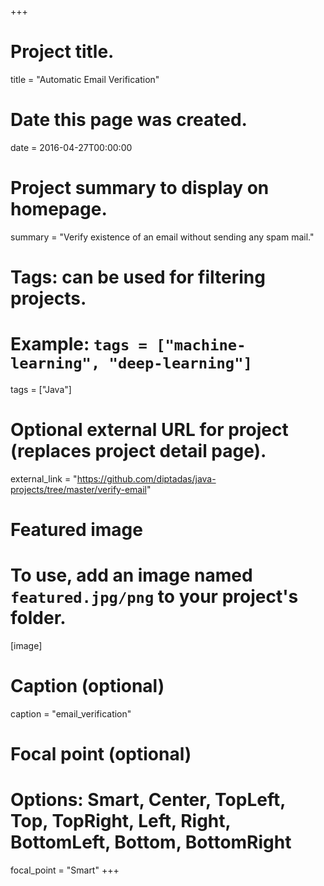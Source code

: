 +++
# Project title.
title = "Automatic Email Verification"

# Date this page was created.
date = 2016-04-27T00:00:00

# Project summary to display on homepage.
summary = "Verify existence of an email without sending any spam mail."

# Tags: can be used for filtering projects.
# Example: `tags = ["machine-learning", "deep-learning"]`
tags = ["Java"]

# Optional external URL for project (replaces project detail page).
external_link = "https://github.com/diptadas/java-projects/tree/master/verify-email"

# Featured image
# To use, add an image named `featured.jpg/png` to your project's folder. 
[image]
  # Caption (optional)
  caption = "email_verification"

  # Focal point (optional)
  # Options: Smart, Center, TopLeft, Top, TopRight, Left, Right, BottomLeft, Bottom, BottomRight
  focal_point = "Smart"
+++
